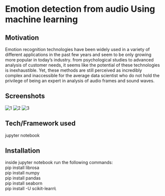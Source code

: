 # Emotion detection from audio Using machine learning

## Motivation
Emotion recognition technologies have been widely used in a variety of different applications in the past few years and seem to be only growing more popular in today’s industry. from psychological studies to advanced analysis of customer needs, it seems like the potential of these technologies is inexhaustible. Yet, these methods are still perceived as incredibly complex and inaccessible for the average data scientist who do not hold the privilege of being an expert in analysis of audio frames and sound waves.
## Screenshots
![1](https://user-images.githubusercontent.com/100093143/178966587-7a84c8c2-d980-407e-b58a-024360624add.PNG)
![2](https://user-images.githubusercontent.com/100093143/178966602-63f0c21e-4c09-413a-885a-cf518a7e42eb.PNG)
![3](https://user-images.githubusercontent.com/100093143/178966612-61bd01da-ea53-466f-8cdb-8522248cb5b0.PNG )
## Tech/Framework used
jupyter notebook
## Installation
inside jupyter notebook run the following commands:\
pip install librosa\
pip install numpy\
pip install pandas\
pip install seaborn\
pip install -U scikit-learn\

